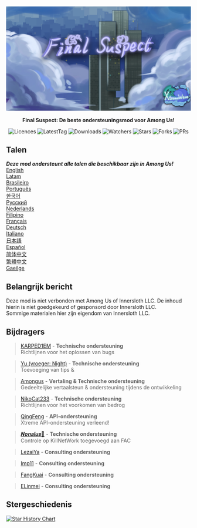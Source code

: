 ﻿<div align="center">

![FS-XW](Assets/LogoWithTeam.png)

**Final Suspect: De beste ondersteuningsmod voor Among Us!**

<img src="https://badgen.net/github/license/XtremeWave/FinalSuspect" alt="Licences">
<img src="https://badgen.net/github/tag/XtremeWave/FinalSuspect" alt="LatestTag">
<img src="https://badgen.net/github/assets-dl/XtremeWave/FinalSuspect" alt="Downloads">
<img src="https://badgen.net/github/watchers/XtremeWave/FinalSuspect" alt="Watchers">
<img src="https://badgen.net/github/stars/XtremeWave/FinalSuspect" alt="Stars">
<img src="https://badgen.net/github/forks/XtremeWave/FinalSuspect" alt="Forks">
<img src="https://badgen.net/github/prs/XtremeWave/FinalSuspect" alt="PRs">

</div>

## Talen
***Deze mod ondersteunt alle talen die beschikbaar zijn in Among Us!***<br>
[English](README.md) <br>
[Latam](README_es_LA.md)<br>
[Brasileiro](README_pt_BR.md)<br>
[Português](README_pt.md)<br>
[한국어](README_ko.md)<br>
[Русский](README_ru.md)<br>
[Nederlands](README_nl.md)<br>
[Filipino](README_tl.md)<br>
[Français](README_fr.md)<br>
[Deutsch](README_de.md)<br>
[Italiano](README_it.md)<br>
[日本語](README_ja.md)<br>
[Español](README_es.md)<br>
[简体中文](README_zh.md)<br>
[繁體中文](README_zh_CHT.md)<br>
[Gaeilge](README_ga.md)<br>

## Belangrijk bericht
Deze mod is niet verbonden met Among Us of Innersloth LLC. De inhoud hierin is niet goedgekeurd of gesponsord door Innersloth LLC.<br>
Sommige materialen hier zijn eigendom van Innersloth LLC.

## Bijdragers
>[KARPED1EM](https://github.com/KARPED1EM) - **Technische ondersteuning**<br>
>Richtlijnen voor het oplossen van bugs

>[Yu (vroeger: Night)](https://github.com/Night-GUA) - **Technische ondersteuning**<br>
>Toevoeging van tips &

>[Amongus](https://github.com/XiezibanWrite) - **Vertaling & Technische ondersteuning**<br>
>Gedeeltelijke vertaalsteun & ondersteuning tijdens de ontwikkeling

>[NikoCat233](https://github.com/NikoCat233) - **Technische ondersteuning**<br>
>Richtlijnen voor het voorkomen van bedrog

> [QingFeng](https://github.com/QingFeng-awa) - **API-ondersteuning**<br>
>Xtreme API-ondersteuning verleend!

>[𝑵𝒐𝒏𝒂𝒍𝒖𝒔🍥](https://github.com/Reborn5537) - **Technische ondersteuning**<br>
>Controle op KillNetWork toegevoegd aan FAC

>[LezaiYa](https://github.com/LezaiYa1) - **Consulting ondersteuning**

>[Imp11](https://github.com/dabao40) - **Consulting ondersteuning**

>[FangKuai](https://github.com/FangKuaiYa) - **Consulting ondersteuning**

>[ELinmei](https://github.com/linmeideli) - **Consulting ondersteuning**

## Stergeschiedenis
[![Star History Chart](https://api.star-history.com/svg?repos=XtremeWave/FinalSuspect&type=Date)](https://star-history.com/#XtremeWave/FinalSuspect&Date)